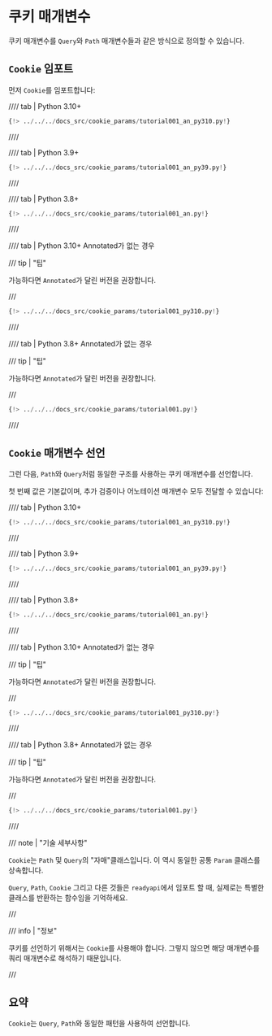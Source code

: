 # 쿠키 매개변수

쿠키 매개변수를 `Query`와 `Path` 매개변수들과 같은 방식으로 정의할 수 있습니다.

## `Cookie` 임포트

먼저 `Cookie`를 임포트합니다:

//// tab | Python 3.10+

```Python hl_lines="3"
{!> ../../../docs_src/cookie_params/tutorial001_an_py310.py!}
```

////

//// tab | Python 3.9+

```Python hl_lines="3"
{!> ../../../docs_src/cookie_params/tutorial001_an_py39.py!}
```

////

//// tab | Python 3.8+

```Python hl_lines="3"
{!> ../../../docs_src/cookie_params/tutorial001_an.py!}
```

////

//// tab | Python 3.10+ Annotated가 없는 경우

/// tip | "팁"

가능하다면 `Annotated`가 달린 버전을 권장합니다.

///

```Python hl_lines="1"
{!> ../../../docs_src/cookie_params/tutorial001_py310.py!}
```

////

//// tab | Python 3.8+ Annotated가 없는 경우

/// tip | "팁"

가능하다면 `Annotated`가 달린 버전을 권장합니다.

///

```Python hl_lines="3"
{!> ../../../docs_src/cookie_params/tutorial001.py!}
```

////

## `Cookie` 매개변수 선언

그런 다음, `Path`와 `Query`처럼 동일한 구조를 사용하는 쿠키 매개변수를 선언합니다.

첫 번째 값은 기본값이며, 추가 검증이나 어노테이션 매개변수 모두 전달할 수 있습니다:

//// tab | Python 3.10+

```Python hl_lines="9"
{!> ../../../docs_src/cookie_params/tutorial001_an_py310.py!}
```

////

//// tab | Python 3.9+

```Python hl_lines="9"
{!> ../../../docs_src/cookie_params/tutorial001_an_py39.py!}
```

////

//// tab | Python 3.8+

```Python hl_lines="10"
{!> ../../../docs_src/cookie_params/tutorial001_an.py!}
```

////

//// tab | Python 3.10+ Annotated가 없는 경우

/// tip | "팁"

가능하다면 `Annotated`가 달린 버전을 권장합니다.

///

```Python hl_lines="7"
{!> ../../../docs_src/cookie_params/tutorial001_py310.py!}
```

////

//// tab | Python 3.8+ Annotated가 없는 경우

/// tip | "팁"

가능하다면 `Annotated`가 달린 버전을 권장합니다.

///

```Python hl_lines="9"
{!> ../../../docs_src/cookie_params/tutorial001.py!}
```

////

/// note | "기술 세부사항"

`Cookie`는 `Path` 및 `Query`의 "자매"클래스입니다. 이 역시 동일한 공통 `Param` 클래스를 상속합니다.

`Query`, `Path`, `Cookie` 그리고 다른 것들은 `readyapi`에서 임포트 할 때, 실제로는 특별한 클래스를 반환하는 함수임을 기억하세요.

///

/// info | "정보"

쿠키를 선언하기 위해서는 `Cookie`를 사용해야 합니다. 그렇지 않으면 해당 매개변수를 쿼리 매개변수로 해석하기 때문입니다.

///

## 요약

`Cookie`는 `Query`, `Path`와 동일한 패턴을 사용하여 선언합니다.
